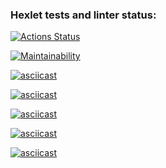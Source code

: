 ### Hexlet tests and linter status:
[![Actions Status](https://github.com/duker221/frontend-project-44/actions/workflows/hexlet-check.yml/badge.svg)](https://github.com/duker221/frontend-project-44/actions)

[![Maintainability](https://api.codeclimate.com/v1/badges/131fde8e48f8989697ca/maintainability)](https://codeclimate.com/github/duker221/frontend-project-44/maintainability)

[![asciicast](https://asciinema.org/a/EeDOy6BSlA1nwFDLxBGCWwRiZ.svg)](https://asciinema.org/a/EeDOy6BSlA1nwFDLxBGCWwRiZ)

[![asciicast](https://asciinema.org/a/4Zn8Zcw208ludxOKmtoYDadoS.svg)](https://asciinema.org/a/4Zn8Zcw208ludxOKmtoYDadoS)

[![asciicast](https://asciinema.org/a/RJAoXgf9nxEHJYZ3LlPfEO1o1.svg)](https://asciinema.org/a/RJAoXgf9nxEHJYZ3LlPfEO1o1)

[![asciicast](https://asciinema.org/a/wA7X1VsTpuEOIl5cLWbxQWToI.svg)](https://asciinema.org/a/wA7X1VsTpuEOIl5cLWbxQWToI)

[![asciicast](https://asciinema.org/a/e3q808CiDKWUzvxWFUToOzTM1.svg)](https://asciinema.org/a/e3q808CiDKWUzvxWFUToOzTM1)